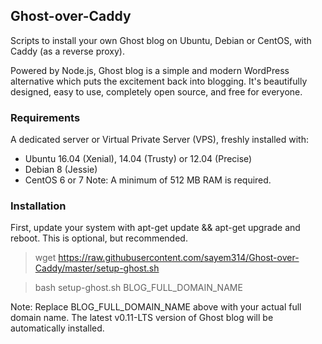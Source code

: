 ## Ghost-over-Caddy
Scripts to install your own Ghost blog on Ubuntu, Debian or CentOS, with Caddy (as a reverse proxy).

Powered by Node.js, Ghost blog is a simple and modern WordPress alternative which puts the excitement back into blogging. It's beautifully designed, easy to use, completely open source, and free for everyone.

### Requirements
A dedicated server or Virtual Private Server (VPS), freshly installed with:
* Ubuntu 16.04 (Xenial), 14.04 (Trusty) or 12.04 (Precise)
* Debian 8 (Jessie)
* CentOS 6 or 7
Note: A minimum of 512 MB RAM is required.

### Installation
First, update your system with apt-get update && apt-get upgrade and reboot. This is optional, but recommended.

> wget https://raw.githubusercontent.com/sayem314/Ghost-over-Caddy/master/setup-ghost.sh

> bash setup-ghost.sh BLOG_FULL_DOMAIN_NAME

Note: Replace BLOG_FULL_DOMAIN_NAME above with your actual full domain name. The latest v0.11-LTS version of Ghost blog will be automatically installed.
